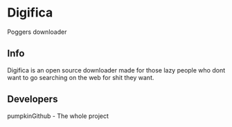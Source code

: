 # Digifica
Poggers downloader

## Info
Digifica is an open source downloader made for those lazy people who dont want to go searching on the web for shit they want.

## Developers
pumpkinGithub - The whole project
